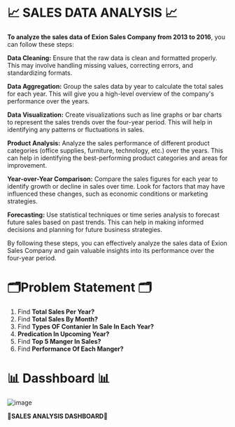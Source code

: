 # :chart_with_upwards_trend: SALES DATA ANALYSIS :chart_with_upwards_trend:

**To analyze the sales data of Exion Sales Company from 2013 to 2016**, you can follow these steps:

**Data Cleaning:** Ensure that the raw data is clean and formatted properly. This may involve handling missing values, correcting errors, and standardizing formats.

**Data Aggregation:** Group the sales data by year to calculate the total sales for each year. This will give you a high-level overview of the company's performance over the years.

**Data Visualization:** Create visualizations such as line graphs or bar charts to represent the sales trends over the four-year period. This will help in identifying any patterns or fluctuations in sales.

**Product Analysis:** Analyze the sales performance of different product categories (office supplies, furniture, technology, etc.) over the years. This can help in identifying the best-performing product categories and areas for improvement.

**Year-over-Year Comparison:** Compare the sales figures for each year to identify growth or decline in sales over time. Look for factors that may have influenced these changes, such as economic conditions or marketing strategies.

**Forecasting:** Use statistical techniques or time series analysis to forecast future sales based on past trends. This can help in making informed decisions and planning for future business strategies.

By following these steps, you can effectively analyze the sales data of Exion Sales Company and gain valuable insights into its performance over the four-year period.


# :card_index_dividers:Problem Statement :card_index_dividers: 

1. Find **Total Sales Per Year?**
2. Find **Total Sales By Month?**
3. Find **Types OF Contanier In Sale In Each Year?**
4. **Predication In Upcoming Year?**
5. Find **Top 5 Manger In Sales?**
6. Find **Performance Of Each Manger?**


# :bar_chart: Dasshboard :bar_chart:
![image](https://github.com/Amit-Baviskar/Sales-Data-Analysis-Dashboard-Excel-/assets/153518736/94700a65-bd0f-4773-8717-511ec88cb4ca)

:pushpin:**SALES ANALYSIS DASHBOARD**:pushpin:

